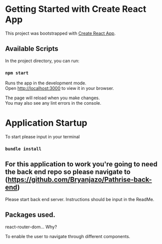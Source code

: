 # Getting Started with Create React App

This project was bootstrapped with [Create React App](https://github.com/facebook/create-react-app).

## Available Scripts

In the project directory, you can run:

### `npm start`

Runs the app in the development mode.\
Open [http://localhost:3000](http://localhost:3000) to view it in your browser.

The page will reload when you make changes.\
You may also see any lint errors in the console.

# Application Startup

To start please input in your terminal

### `bundle install`

## For this application to work you're going to need the back end repo so please navigate to (https://github.com/Bryanjazo/Pathrise-back-end)

Please start back end server. Instructions should be input in the ReadMe.

## Packages used.

react-router-dom... Why?

To enable the user to navigate through different components.
